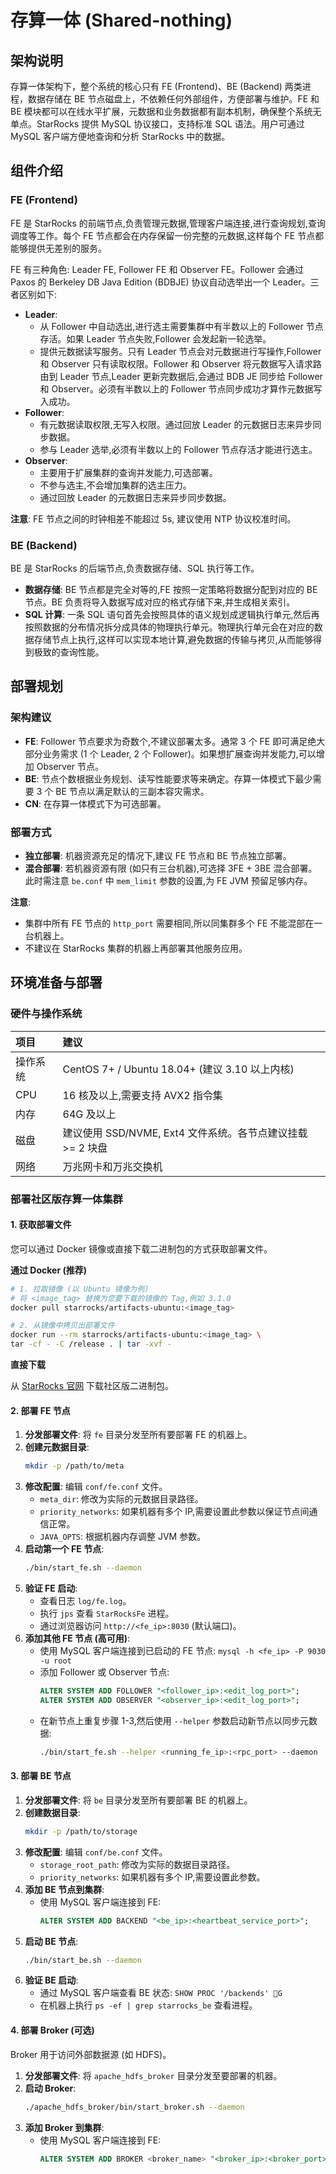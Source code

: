 # 存算一体 (Shared-nothing)

## 架构说明

存算一体架构下，整个系统的核心只有 FE (Frontend)、BE (Backend) 两类进程，数据存储在 BE 节点磁盘上，不依赖任何外部组件，方便部署与维护。FE 和 BE 模块都可以在线水平扩展，元数据和业务数据都有副本机制，确保整个系统无单点。StarRocks 提供 MySQL 协议接口，支持标准 SQL 语法。用户可通过 MySQL 客户端方便地查询和分析 StarRocks 中的数据。


## 组件介绍

### FE (Frontend)

FE 是 StarRocks 的前端节点,负责管理元数据,管理客户端连接,进行查询规划,查询调度等工作。每个 FE 节点都会在内存保留一份完整的元数据,这样每个 FE 节点都能够提供无差别的服务。

FE 有三种角色: Leader FE, Follower FE 和 Observer FE。Follower 会通过 Paxos 的 Berkeley DB Java Edition (BDBJE) 协议自动选举出一个 Leader。三者区别如下:

*   **Leader**:
    *   从 Follower 中自动选出,进行选主需要集群中有半数以上的 Follower 节点存活。如果 Leader 节点失败,Follower 会发起新一轮选举。
    *   提供元数据读写服务。只有 Leader 节点会对元数据进行写操作,Follower 和 Observer 只有读取权限。Follower 和 Observer 将元数据写入请求路由到 Leader 节点,Leader 更新完数据后,会通过 BDB JE 同步给 Follower 和 Observer。必须有半数以上的 Follower 节点同步成功才算作元数据写入成功。
*   **Follower**:
    *   有元数据读取权限,无写入权限。通过回放 Leader 的元数据日志来异步同步数据。
    *   参与 Leader 选举,必须有半数以上的 Follower 节点存活才能进行选主。
*   **Observer**:
    *   主要用于扩展集群的查询并发能力,可选部署。
    *   不参与选主,不会增加集群的选主压力。
    *   通过回放 Leader 的元数据日志来异步同步数据。

**注意**: FE 节点之间的时钟相差不能超过 5s, 建议使用 NTP 协议校准时间。

### BE (Backend)

BE 是 StarRocks 的后端节点,负责数据存储、SQL 执行等工作。

*   **数据存储**: BE 节点都是完全对等的,FE 按照一定策略将数据分配到对应的 BE 节点。BE 负责将导入数据写成对应的格式存储下来,并生成相关索引。
*   **SQL 计算**: 一条 SQL 语句首先会按照具体的语义规划成逻辑执行单元,然后再按照数据的分布情况拆分成具体的物理执行单元。物理执行单元会在对应的数据存储节点上执行,这样可以实现本地计算,避免数据的传输与拷贝,从而能够得到极致的查询性能。


## 部署规划

### 架构建议

*   **FE**: Follower 节点要求为奇数个,不建议部署太多。通常 3 个 FE 即可满足绝大部分业务需求 (1 个 Leader, 2 个 Follower)。如果想扩展查询并发能力,可以增加 Observer 节点。
*   **BE**: 节点个数根据业务规划、读写性能要求等来确定。存算一体模式下最少需要 3 个 BE 节点以满足默认的三副本容灾需求。
*   **CN**: 在存算一体模式下为可选部署。

### 部署方式

*   **独立部署**: 机器资源充足的情况下,建议 FE 节点和 BE 节点独立部署。
*   **混合部署**: 若机器资源有限 (如只有三台机器),可选择 3FE + 3BE 混合部署。此时需注意 `be.conf` 中 `mem_limit` 参数的设置,为 FE JVM 预留足够内存。

**注意**:

*   集群中所有 FE 节点的 `http_port` 需要相同,所以同集群多个 FE 不能混部在一台机器上。
*   不建议在 StarRocks 集群的机器上再部署其他服务应用。

## 环境准备与部署

### 硬件与操作系统

| 项目 | 建议 |
| :--- | :--- |
| 操作系统 | CentOS 7+ / Ubuntu 18.04+ (建议 3.10 以上内核) |
| CPU | 16 核及以上,需要支持 AVX2 指令集 |
| 内存 | 64G 及以上 |
| 磁盘 | 建议使用 SSD/NVME, Ext4 文件系统。各节点建议挂载 >= 2 块盘 |
| 网络 | 万兆网卡和万兆交换机 |

### 部署社区版存算一体集群

#### 1. 获取部署文件

您可以通过 Docker 镜像或直接下载二进制包的方式获取部署文件。

**通过 Docker (推荐)**

```bash
# 1. 拉取镜像 (以 Ubuntu 镜像为例)
# 将 <image_tag> 替换为您要下载的镜像的 Tag,例如 3.1.0
docker pull starrocks/artifacts-ubuntu:<image_tag>

# 2. 从镜像中拷贝出部署文件
docker run --rm starrocks/artifacts-ubuntu:<image_tag> \
tar -cf - -C /release . | tar -xvf -
```

**直接下载**

从 [StarRocks 官网](https://www.starrocks.io/zh-CN/download/community) 下载社区版二进制包。

#### 2. 部署 FE 节点

1.  **分发部署文件**: 将 `fe` 目录分发至所有要部署 FE 的机器上。
2.  **创建元数据目录**:
    ```bash
    mkdir -p /path/to/meta
    ```
3.  **修改配置**: 编辑 `conf/fe.conf` 文件。
    *   `meta_dir`: 修改为实际的元数据目录路径。
    *   `priority_networks`: 如果机器有多个 IP,需要设置此参数以保证节点间通信正常。
    *   `JAVA_OPTS`: 根据机器内存调整 JVM 参数。
4.  **启动第一个 FE 节点**:
    ```bash
    ./bin/start_fe.sh --daemon
    ```
5.  **验证 FE 启动**:
    *   查看日志 `log/fe.log`。
    *   执行 `jps` 查看 `StarRocksFe` 进程。
    *   通过浏览器访问 `http://<fe_ip>:8030` (默认端口)。
6.  **添加其他 FE 节点 (高可用)**:
    *   使用 MySQL 客户端连接到已启动的 FE 节点: `mysql -h <fe_ip> -P 9030 -u root`
    *   添加 Follower 或 Observer 节点:
        ```sql
        ALTER SYSTEM ADD FOLLOWER "<follower_ip>:<edit_log_port>";
        ALTER SYSTEM ADD OBSERVER "<observer_ip>:<edit_log_port>";
        ```
    *   在新节点上重复步骤 1-3,然后使用 `--helper` 参数启动新节点以同步元数据:
        ```bash
        ./bin/start_fe.sh --helper <running_fe_ip>:<rpc_port> --daemon
        ```

#### 3. 部署 BE 节点

1.  **分发部署文件**: 将 `be` 目录分发至所有要部署 BE 的机器上。
2.  **创建数据目录**:
    ```bash
    mkdir -p /path/to/storage
    ```
3.  **修改配置**: 编辑 `conf/be.conf` 文件。
    *   `storage_root_path`: 修改为实际的数据目录路径。
    *   `priority_networks`: 如果机器有多个 IP,需要设置此参数。
4.  **添加 BE 节点到集群**:
    *   使用 MySQL 客户端连接到 FE:
        ```sql
        ALTER SYSTEM ADD BACKEND "<be_ip>:<heartbeat_service_port>";
        ```
5.  **启动 BE 节点**:
    ```bash
    ./bin/start_be.sh --daemon
    ```
6.  **验证 BE 启动**:
    *   通过 MySQL 客户端查看 BE 状态: `SHOW PROC '/backends' G`
    *   在机器上执行 `ps -ef | grep starrocks_be` 查看进程。

#### 4. 部署 Broker (可选)

Broker 用于访问外部数据源 (如 HDFS)。

1.  **分发部署文件**: 将 `apache_hdfs_broker` 目录分发至要部署的机器。
2.  **启动 Broker**:
    ```bash
    ./apache_hdfs_broker/bin/start_broker.sh --daemon
    ```
3.  **添加 Broker 到集群**:
    *   使用 MySQL 客户端连接到 FE:
        ```sql
        ALTER SYSTEM ADD BROKER <broker_name> "<broker_ip>:<broker_port>";
        ```